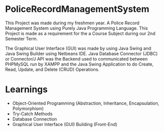 # PoliceRecordManagementSystem
This Project was made during my freshmen year. A Police Record Management System using Purely Java Programming Language. This Project is made as a requirement for the a Course Subject during our 2nd Semester Term.

The Graphical User Interface (GUI) was made by using Java Swing and Java Swing Builder using Netbeans IDE.
Java Database Connector (JDBC) or Connector/J API was the Backend used to communicated between PHPMySQL run by XAMPP and the Java Swing Application to do Create, Read, Update, and Delete (CRUD) Operations.

# Learnings
- Object-Oriented Programming (Abstraction, Inheritance, Encapsulation, Polymorphism)
- Try-Catch Methods
- Database Connection
- Graphical User Interface (GUI) Building (Front-End)
